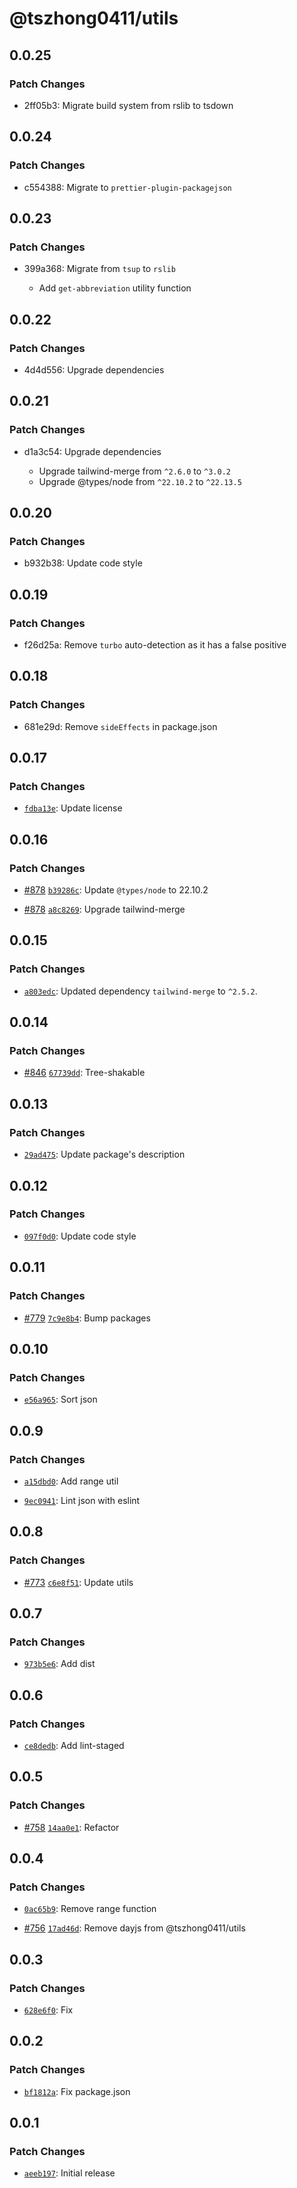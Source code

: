 # @tszhong0411/utils

## 0.0.25

### Patch Changes

- 2ff05b3: Migrate build system from rslib to tsdown

## 0.0.24

### Patch Changes

- c554388: Migrate to `prettier-plugin-packagejson`

## 0.0.23

### Patch Changes

- 399a368: Migrate from `tsup` to `rslib`

  - Add `get-abbreviation` utility function

## 0.0.22

### Patch Changes

- 4d4d556: Upgrade dependencies

## 0.0.21

### Patch Changes

- d1a3c54: Upgrade dependencies

  - Upgrade tailwind-merge from `^2.6.0` to `^3.0.2`
  - Upgrade @types/node from `^22.10.2` to `^22.13.5`

## 0.0.20

### Patch Changes

- b932b38: Update code style

## 0.0.19

### Patch Changes

- f26d25a: Remove `turbo` auto-detection as it has a false positive

## 0.0.18

### Patch Changes

- 681e29d: Remove `sideEffects` in package.json

## 0.0.17

### Patch Changes

- [`fdba13e`](https://github.com/tszhong0411/nelsonlai.me/commit/fdba13e933085bec17f85ec686161377295e13f7): Update license

## 0.0.16

### Patch Changes

- [#878](https://github.com/tszhong0411/nelsonlai.me/pull/878) [`b39286c`](https://github.com/tszhong0411/nelsonlai.me/commit/b39286c720285e83332dd394427e41b0c893f2fa): Update `@types/node` to 22.10.2

- [#878](https://github.com/tszhong0411/nelsonlai.me/pull/878) [`a8c8269`](https://github.com/tszhong0411/nelsonlai.me/commit/a8c8269e40d2c42ae4496a822e442fad6bf8a066): Upgrade tailwind-merge

## 0.0.15

### Patch Changes

- [`a803edc`](https://github.com/tszhong0411/nelsonlai.me/commit/a803edcd490b89a9d433249dd29b61b1d5032ae3): Updated dependency `tailwind-merge` to `^2.5.2`.

## 0.0.14

### Patch Changes

- [#846](https://github.com/tszhong0411/nelsonlai.me/pull/846) [`67739dd`](https://github.com/tszhong0411/nelsonlai.me/commit/67739dd261ee2eaa41d0b4a7e9ac303b558b1ff6): Tree-shakable

## 0.0.13

### Patch Changes

- [`29ad475`](https://github.com/tszhong0411/nelsonlai.me/commit/29ad475624c051cc9414c2ee97cee5163e002a96): Update package's description

## 0.0.12

### Patch Changes

- [`097f0d0`](https://github.com/tszhong0411/nelsonlai.me/commit/097f0d0d4463ddf5cec7d24ea0dfb632200535fc): Update code style

## 0.0.11

### Patch Changes

- [#779](https://github.com/tszhong0411/nelsonlai.me/pull/779) [`7c9e8b4`](https://github.com/tszhong0411/nelsonlai.me/commit/7c9e8b45bebe41b3c45792959b736c71d1ab3f78): Bump packages

## 0.0.10

### Patch Changes

- [`e56a965`](https://github.com/tszhong0411/nelsonlai.me/commit/e56a96595ccc1d702377c74d3329d77f247c22ca): Sort json

## 0.0.9

### Patch Changes

- [`a15dbd0`](https://github.com/tszhong0411/nelsonlai.me/commit/a15dbd08f6edf5c30fd4b9832b0fc695c06c213e): Add range util

- [`9ec0941`](https://github.com/tszhong0411/nelsonlai.me/commit/9ec0941334638c7a6d2d57c1977665c8f6b4b239): Lint json with eslint

## 0.0.8

### Patch Changes

- [#773](https://github.com/tszhong0411/nelsonlai.me/pull/773) [`c6e8f51`](https://github.com/tszhong0411/nelsonlai.me/commit/c6e8f5128f07eb16e30178a3996ec150f871cdd9): Update utils

## 0.0.7

### Patch Changes

- [`973b5e6`](https://github.com/tszhong0411/nelsonlai.me/commit/973b5e60c9b4459d883802d72768c7e5be8c99f4): Add dist

## 0.0.6

### Patch Changes

- [`ce8dedb`](https://github.com/tszhong0411/nelsonlai.me/commit/ce8dedbedae131d0f5e81bece692947d8a7140ca): Add lint-staged

## 0.0.5

### Patch Changes

- [#758](https://github.com/tszhong0411/nelsonlai.me/pull/758) [`14aa0e1`](https://github.com/tszhong0411/nelsonlai.me/commit/14aa0e1c4b6000576b3fb5e1e97d975ecf28efe1): Refactor

## 0.0.4

### Patch Changes

- [`0ac65b9`](https://github.com/tszhong0411/nelsonlai.me/commit/0ac65b9fe08356ca093c6f72874f4fc49d2eb0bc): Remove range function

- [#756](https://github.com/tszhong0411/nelsonlai.me/pull/756) [`17ad46d`](https://github.com/tszhong0411/nelsonlai.me/commit/17ad46dbfe5afa85872478d6099273da7fd90b62): Remove dayjs from @tszhong0411/utils

## 0.0.3

### Patch Changes

- [`628e6f0`](https://github.com/tszhong0411/nelsonlai.me/commit/628e6f01396466bf23ad24b0b7fd21026b1f7809): Fix

## 0.0.2

### Patch Changes

- [`bf1812a`](https://github.com/tszhong0411/nelsonlai.me/commit/bf1812ad8efcd510ce04ca981e08464dabefbcf1): Fix package.json

## 0.0.1

### Patch Changes

- [`aeeb197`](https://github.com/tszhong0411/nelsonlai.me/commit/aeeb197726cbf1ca0699b1bb615167db5d1bd699): Initial release
